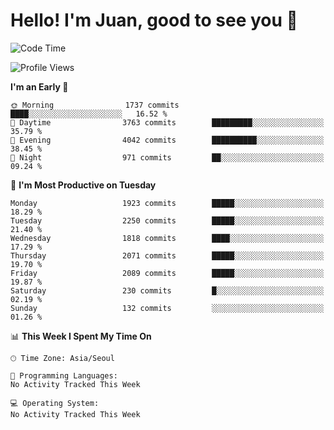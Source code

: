 # Hello! I'm Juan, good to see you 👋

<!--
**Y-k-Y/Y-k-Y** is a ✨ _special_ ✨ repository because its `README.md` (this file) appears on your GitHub profile.

Here are some ideas to get you started:

- 🔭 I’m currently working on ...
- 🌱 I’m currently learning ...
- 👯 I’m looking to collaborate on ...
- 🤔 I’m looking for help with ...
- 💬 Ask me about ...
- 📫 How to reach me: ...
- 😄 Pronouns: ...
- ⚡ Fun fact: ...
-->
<!--
![Profile views](https://gpvc.arturio.dev/Y-k-Y)

[![Omid Nikrah StackOverflow](https://github-readme-stackoverflow.vercel.app/?userID=9517076)](https://stackoverflow.com/users/9517076/i-have-10-fingers)
-->

<!--START_SECTION:waka-->
![Code Time](http://img.shields.io/badge/Code%20Time-1%2C712%20hrs%2021%20mins-blue)

![Profile Views](http://img.shields.io/badge/Profile%20Views-0-blue)

**I'm an Early 🐤** 

```text
🌞 Morning                1737 commits        ████░░░░░░░░░░░░░░░░░░░░░   16.52 % 
🌆 Daytime                3763 commits        █████████░░░░░░░░░░░░░░░░   35.79 % 
🌃 Evening                4042 commits        ██████████░░░░░░░░░░░░░░░   38.45 % 
🌙 Night                  971 commits         ██░░░░░░░░░░░░░░░░░░░░░░░   09.24 % 
```
📅 **I'm Most Productive on Tuesday** 

```text
Monday                   1923 commits        █████░░░░░░░░░░░░░░░░░░░░   18.29 % 
Tuesday                  2250 commits        █████░░░░░░░░░░░░░░░░░░░░   21.40 % 
Wednesday                1818 commits        ████░░░░░░░░░░░░░░░░░░░░░   17.29 % 
Thursday                 2071 commits        █████░░░░░░░░░░░░░░░░░░░░   19.70 % 
Friday                   2089 commits        █████░░░░░░░░░░░░░░░░░░░░   19.87 % 
Saturday                 230 commits         █░░░░░░░░░░░░░░░░░░░░░░░░   02.19 % 
Sunday                   132 commits         ░░░░░░░░░░░░░░░░░░░░░░░░░   01.26 % 
```


📊 **This Week I Spent My Time On** 

```text
🕑︎ Time Zone: Asia/Seoul

💬 Programming Languages: 
No Activity Tracked This Week

💻 Operating System: 
No Activity Tracked This Week
```


<!--END_SECTION:waka-->

